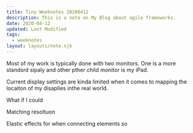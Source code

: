 ```yaml
---
title: Tiny Weeknotes 20200412
description: This is a note on My Blog about agile frameworks.
date: 2020-04-12
updated: Last Modified
tags:
  - weeknotes
layout: layouts/note.njk
---
```


Most of my work is typically done with two monitors. One is a more standsrd sipaly and other pther child monitor is my iPad.

Current display settings are kinda limited when it comes to mapping the locaiton of my disaplies inthe real world.

What if I could

Matching resoltuon

Elastic effects for when connecting elements so
